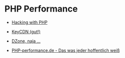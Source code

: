 # PHP Performance

* [Hacking with PHP](http://www.hackingwithphp.com/18/0/0/performance)
* [KeyCDN (gut!)](https://www.keycdn.com/blog/php-performance/)

* [DZone, naja ...](https://dzone.com/articles/5-things-you-should-check-now)
* [PHP-performance.de - Das was jeder hoffentlich weiß](http://www.php-performance.de/)
